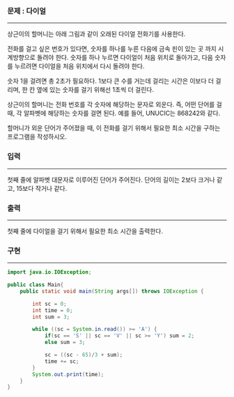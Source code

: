 ### 문제 : 다이얼

<hr >

상근이의 할머니는 아래 그림과 같이 오래된 다이얼 전화기를 사용한다.

전화를 걸고 싶은 번호가 있다면, 숫자를 하나를 누른 다음에 금속 핀이 있는 곳 까지 시계방향으로 돌려야 한다. 숫자를 하나 누르면 다이얼이 처음 위치로 돌아가고, 다음 숫자를 누르려면 다이얼을 처음 위치에서 다시 돌려야 한다.

숫자 1을 걸려면 총 2초가 필요하다. 1보다 큰 수를 거는데 걸리는 시간은 이보다 더 걸리며, 한 칸 옆에 있는 숫자를 걸기 위해선 1초씩 더 걸린다.

상근이의 할머니는 전화 번호를 각 숫자에 해당하는 문자로 외운다. 즉, 어떤 단어를 걸 때, 각 알파벳에 해당하는 숫자를 걸면 된다. 예를 들어, UNUCIC는 868242와 같다.

할머니가 외운 단어가 주어졌을 때, 이 전화를 걸기 위해서 필요한 최소 시간을 구하는 프로그램을 작성하시오.

### 입력

<hr >

첫째 줄에 알파벳 대문자로 이루어진 단어가 주어진다. 단어의 길이는 2보다 크거나 같고, 15보다 작거나 같다.

### 출력

<hr >

첫째 줄에 다이얼을 걸기 위해서 필요한 최소 시간을 출력한다.

### 구현

<hr >

~~~ Java
import java.io.IOException;

public class Main{
    public static void main(String args[]) throws IOException {

        int sc = 0;
        int time = 0;
        int sum = 3;

        while ((sc = System.in.read()) >= 'A') {
            if(sc == 'S' || sc == 'V' || sc >= 'Y') sum = 2;
            else sum = 3;

            sc = ((sc - 65)/3 + sum);
            time += sc;
        }
        System.out.print(time);
    }
}
~~~